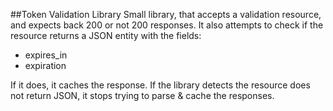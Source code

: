 ##Token Validation Library
Small library, that accepts a validation resource, and expects back 200 or not 200 responses. 
It also attempts to check if the resource returns a JSON entity with the fields:
 
 - expires_in
 - expiration
 
 If it does, it caches the response. If the library detects the resource does not return JSON,
 it stops trying to parse & cache the responses.